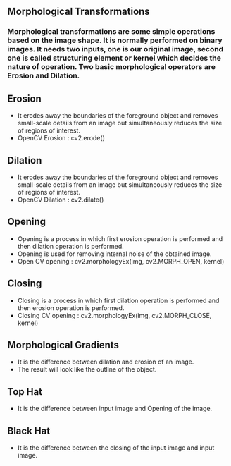 ## Morphological Transformations
### Morphological transformations are some simple operations based on the image shape. It is normally performed on binary images. It needs two inputs, one is our original image, second one is called structuring element or kernel which decides the nature of operation. Two basic morphological operators are Erosion and Dilation.

## Erosion 
- It erodes away the boundaries of the foreground object and removes small-scale details from an image but simultaneously reduces the size of regions of interest.
- OpenCV Erosion : cv2.erode()

## Dilation
- It erodes away the boundaries of the foreground object and removes small-scale details from an image but simultaneously reduces the size of regions of interest.
- OpenCV Dilation : cv2.dilate()

## Opening
- Opening is a process in which first erosion operation is performed and then dilation operation is performed.
- Opening is used for removing internal noise of the obtained image.
- Open CV opening : cv2.morphologyEx(img, cv2.MORPH_OPEN, kernel)
## Closing 
- Closing is a process in which first dilation operation is performed and then erosion operation is performed.
- Closing CV opening : cv2.morphologyEx(img, cv2.MORPH_CLOSE, kernel)
## Morphological Gradients
- It is the difference between dilation and erosion of an image.
- The result will look like the outline of the object.
## Top Hat
- It is the difference between input image and Opening of the image. 
## Black Hat
- It is the difference between the closing of the input image and input image.